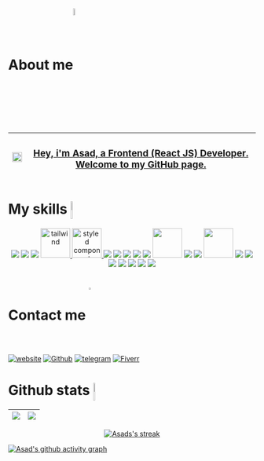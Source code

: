 <!-- About me -->
  <h1>About me<a width="6%" href="https://github.com/us-asad"><img width="6%" align="center" src="https://github.com/us-asad/us-asad/blob/main/imgs/book.png" /></a> </h1>

| <a width="60%" href="https://github.com/us-asad"><img width="100%" align="center" src="https://github.com/us-asad/us-asad/blob/main/imgs/code.gif" /> </a> | <a href="https://github.com/us-asad"> <h3>Hey, i'm Asad, a Frontend (React JS) Developer. Welcome to my GitHub page.</h3></a> |
| ------------- | ------------- |


<!-- My skills -->
<h1 >My skills  <a width="6%" href="https://github.com/us-asad"><img height="36px" width="4%" align="center" src="https://github.com/us-asad/us-asad/blob/main/imgs/dev.png" /> </h1>

<p align="center">
 <a href="https://www.w3schools.com/whatis/whatis_html.asp"><img src="https://img.icons8.com/color/60/000000/html-5--v1.png"/></a>
 <a href="https://www.w3schools.com/Css/css_intro.asp"><img src="https://img.icons8.com/color/60/000000/css3.png"/><a>
 <a href="https://getbootstrap.com/"><img src="https://img.icons8.com/color/60/000000/bootstrap.png"/></a>
 <a href="https://tailwindcss.com/" target="_blank" rel="noreferrer"> <img src="https://www.vectorlogo.zone/logos/tailwindcss/tailwindcss-icon.svg" alt="tailwind" width="60"/> </a>
 <a href="https://styled-components.com" target="_blank" rel="noreferrer"> <img src="https://www.daggala.com/static/228867c3668e439101821568a8a03b54/19ca5/sc.png" alt="styled components" width="60" height="60"/> </a>
 <a href="https://www.javascript.com/"><img src="https://img.icons8.com/color/60/000000/javascript--v2.png"/></a>
 <a href="https://reactjs.org"><img src="https://img.icons8.com/color/60/000000/react-native.png"/></a>
 <a href="https://nextjs.org"><img src="https://img.icons8.com/color/60/000000/nextjs.png"/></a>
 <a href="https://redux.js.org"><img src="https://img.icons8.com/color/60/000000/redux.png"/></a>
 <a href="https://nodejs.org/en"><img src="https://img.icons8.com/fluency/60/000000/node-js.png"/></a>
 <a href="https://expressjs.com"><img src="https://d2eip9sf3oo6c2.cloudfront.net/tags/images/000/000/359/full/expressjslogo.png" width="60px"/></a>
 <a href="https://www.mongodb.com"><img src="https://img.icons8.com/external-tal-revivo-color-tal-revivo/60/000000/external-mongodb-a-cross-platform-document-oriented-database-program-logo-color-tal-revivo.png"/></a>
 <a href="https://graphql.org"><img src="https://img.icons8.com/color/60/000000/graphql.png"/></a>
 <a href="https://graphcms.com"><img src="https://res.cloudinary.com/crunchbase-production/image/upload/c_lpad,h_256,w_256,f_auto,q_auto:eco,dpr_1/an08ylfyloudxfbsaovk" width="60px"/></a>
 <a href="https://firebase.google.com/"><img src="https://img.icons8.com/color/60/000000/firebase.png"/></a>
 <a href="https://en.wikipedia.org/wiki/API"><img src="https://img.icons8.com/ios-filled/60/000000/api-settings.png"/></a>
 <a href="https://www.npmjs.com/"><img src="https://img.icons8.com/external-tal-revivo-color-tal-revivo/60/000000/external-npm-a-package-manager-for-the-javascript-programming-language-logo-color-tal-revivo.png"/></a>
 <a href="https://git-scm.com/"><img src="https://img.icons8.com/color/60/000000/git.png"/></a>
 <a href="https://github.com/"><img src="https://img.icons8.com/ios-glyphs/60/000000/github.png"/></a>
 <a href="https://www.netlify.com"><img src="https://img.icons8.com/external-tal-revivo-shadow-tal-revivo/60/000000/external-netlify-a-cloud-computing-company-that-offers-hosting-and-serverless-backend-services-for-static-websites-logo-shadow-tal-revivo.png"/></a>
 <a href="https://code.visualstudio.com/"><img src="https://img.icons8.com/color/60/000000/visual-studio-code-2019.png"/></a>
<p>


<!-- Contact me -->
  <h1>Contact me <a  href="https://github.com/us-asad"><img width="3%" align="center" src="https://github.com/us-asad/us-asad/blob/main/imgs/phone.png" /></a> </h1>
   
   [![website](https://img.shields.io/badge/-Website-090909?style=for-the-badge&logo=appveyor)](https://us-asad.tk)
 [![Github](https://img.shields.io/badge/-gitHub-090909?style=for-the-badge&logo=gitHub)](https://github.com/us-asad) [![telegram](https://img.shields.io/badge/-Telegram-090909?style=for-the-badge&logo=telegram)](https://t.me/us_asad) [![Fiverr](https://img.shields.io/badge/Hire%20me%20on%20fiverr-090909?style=for-the-badge&logo=fiverr)](https://www.fiverr.com/us_asad)
 
 
<!-- My github Stats -->
  <h1>Github stats <a  href="https://github.com/us-asad"><img width="4%" height="36px" align="center" src="https://github.com/us-asad/us-asad/blob/main/imgs/bar-chart.png" /></a> </h1>

| <a href="https://github.com/us-asad"><img align="center" src="https://github-readme-stats.vercel.app/api?username=us-asad&show_icons=true&include_all_commits=true&theme=react&hide_border=true"/></a> | <a href="https://github.com/us-asad"><img align="center" src="https://github-readme-stats.vercel.app/api/top-langs/?username=us-asad&layout=compact&theme=react&hide_border=true" /></a> |
| ------------- | ------------- |
   
<p align="center">
    <a href="https://github.com/us-asad">
        <img alt="Asads's streak" src="https://github-readme-streak-stats.herokuapp.com/?user=us-asad&theme=react&hide_border=true"/>
    </a>
</p>

   [![Asad's github activity graph](https://activity-graph.herokuapp.com/graph?username=us-asad&theme=react-dark)](https://github.com/us-asad)
